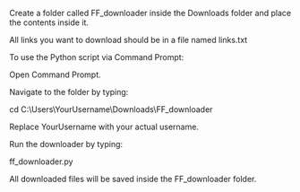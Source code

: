 Create a folder called FF_downloader inside the Downloads folder and place the contents inside it.

All links you want to download should be in a file named links.txt

To use the Python script via Command Prompt:

Open Command Prompt.

Navigate to the folder by typing:

cd C:\Users\YourUsername\Downloads\FF_downloader


Replace YourUsername with your actual username.

Run the downloader by typing:

ff_downloader.py


All downloaded files will be saved inside the FF_downloader folder.

